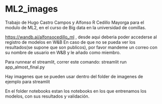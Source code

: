 # ML2_images
Trabajo de Hugo Castro Campos y Alfonso R Cedillo Mayorga para el modulo de ML2, en el curso de Big data en la universidad de comillas.

https://wandb.ai/alfonsocedillo_ml , desde aqui deberia poder accederse al registro de modelos en W&B 
En caso de que no se pueda ver los resultados(se supone que son publicos), por favor mandeme un correo con su nombre de usuario en W&B y le añado como miembro.

Para runnear el streamlit, correr este comando: streamlit run app_almost_final.py

Hay imagenes que se pueden usar dentro del folder de imagenes de ejemplo para streamlit

En el folder notebooks estan los notebooks en los que entrenamos los modelos, con sus resultados y validación.
